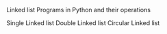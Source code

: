 Linked list Programs in Python and their operations

Single Linked list
Double Linked list
Circular Linked list
